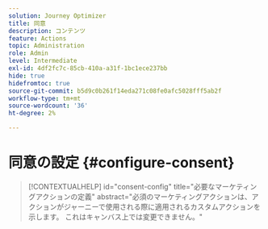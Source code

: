 ```yaml
---
solution: Journey Optimizer
title: 同意
description: コンテンツ
feature: Actions
topic: Administration
role: Admin
level: Intermediate
exl-id: 4df2fc7c-85cb-410a-a31f-1bc1ece237bb
hide: true
hidefromtoc: true
source-git-commit: b5d9c0b261f14eda271c08fe0afc5028fff5ab2f
workflow-type: tm+mt
source-wordcount: '36'
ht-degree: 2%

---
```


# 同意の設定 {#configure-consent}

>[!CONTEXTUALHELP]
>id="consent-config"
>title="必要なマーケティングアクションの定義"
>abstract="必須のマーケティングアクションは、アクションがジャーニーで使用される際に適用されるカスタムアクションを示します。 これはキャンバス上では変更できません。"
